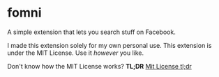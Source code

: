 # fomni
A simple extension that lets you search stuff on Facebook.

I made this extension solely for my own personal use. This extension is under the MIT License. Use it _however_ you like.

Don't know how the MIT License works?
__TL;DR__
[Mit License tl;dr](https://tldrlegal.com/license/mit-license)
